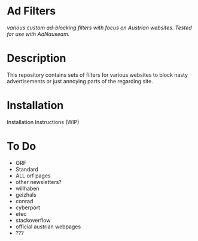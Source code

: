 # Ad Filters
_various custom ad-blocking filters with focus on Austrian websites. Tested for use with AdNauseam._

# Description
This repository contains sets of filters for various websites to block
nasty advertisements or just annoying parts of the regarding site.

# Installation
Installation Instructions (WIP)

# To Do
* ORF
* Standard
* ALL orf pages
* other newsletters?
* willhaben
* geizhals
* conrad
* cyberport
* etec
* stackoverflow
* official austrian webpages
* ???
